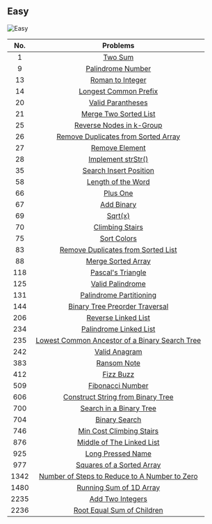 ## Easy

![Easy](https://codecondo.com/wp-content/uploads/2015/07/AngularJS-easy-work.png "Easy")

|No.|Problems|
|:---:|:----:|
|1|[Two Sum][1]|
|9|[Palindrome Number][9]|
|13|[Roman to Integer][13]|
|14|[Longest Common Prefix][14]|
|20|[Valid Parantheses][20]|
|21|[Merge Two Sorted List][21]|
|25|[Reverse Nodes in k-Group][25]|
|26|[Remove Duplicates from Sorted Array][26]|
|27|[Remove Element][27]|
|28|[Implement strStr()][28]|
|35|[Search Insert Position][35]|
|58|[Length of the Word][58]|
|66|[Plus One][66]|
|67|[Add Binary][67]|
|69|[Sqrt(x)][69]|
|70|[Climbing Stairs][70]|
|75|[Sort Colors][75]|
|83|[Remove Duplicates from Sorted List][83]|
|88|[Merge Sorted Array][88]|
|118|[Pascal's Triangle][118]|
|125|[Valid Palindrome][125]|
|131|[Palindrome Partitioning][131]|
|144|[Binary Tree Preorder Traversal][144]|
|206|[Reverse Linked List][206]|
|234|[Palindrome Linked List][234]|
|235|[Lowest Common Ancestor of a Binary Search Tree][235]|
|242|[Valid Anagram][242]|
|383|[Ransom Note][383]|
|412|[Fizz Buzz][412]|
|509|[Fibonacci Number][509]|
|606|[Construct String from Binary Tree][606]|
|700|[Search in a Binary Tree][700]|
|704|[Binary Search][704]|
|746|[Min Cost Climbing Stairs][746]|
|876|[Middle of The Linked List][876]|
|925|[Long Pressed Name][925]|
|977|[Squares of a Sorted Array][977]|
|1342|[Number of Steps to Reduce to A Number to Zero][1342]|
|1480|[Running Sum of 1D Array][1480]|
|2235|[Add Two Integers][2235]|
|2236|[Root Equal Sum of Children][2236]|


[1]:https://github.com/KaidenHsu/LeetCode/blob/main/1.Easy/0001.TwoSum.cpp
[9]:https://github.com/KaidenHsu/LeetCode/blob/main/1.Easy/0009.PalindromeNumber.cpp
[13]:https://github.com/KaidenHsu/LeetCode/blob/main/1.Easy/0013.RomanToInteger.cpp
[14]:https://github.com/KaidenHsu/LeetCode/blob/main/1.Easy/0014.LongestCommonPrefix.cpp
[20]:https://github.com/KaidenHsu/LeetCode/blob/main/1.Easy/0020.ValidParantheses.cpp
[21]:https://github.com/KaidenHsu/LeetCode/blob/main/1.Easy/0021.MergeTwoSortedList.cpp
[25]:https://github.com/KaidenHsu/LeetCode/blob/main/3.Hard/0025.ReverseNodesInKGroup.cpp
[26]:https://github.com/KaidenHsu/LeetCode/blob/main/1.Easy/0026.RemoveDuplicatesFromSortedArray.cpp
[27]:https://github.com/KaidenHsu/LeetCode/blob/main/1.Easy/0027.RemoveElement.cpp
[28]:https://github.com/KaidenHsu/LeetCode/blob/main/1.Easy/0028.ImplementStrStr().cpp
[35]:https://github.com/KaidenHsu/LeetCode/blob/main/1.Easy/0035.SearchInsertPosition.cpp
[58]:https://github.com/KaidenHsu/LeetCode/blob/main/1.Easy/0058.LengthOfTheWord.cpp
[66]:https://github.com/KaidenHsu/LeetCode/blob/main/1.Easy/0066.PlusOne.cpp
[67]:https://github.com/KaidenHsu/LeetCode/blob/main/1.Easy/0067.AddBinary.cpp
[69]:https://github.com/KaidenHsu/LeetCode/blob/main/1.Easy/0069.Sqrt(x).cpp
[70]:https://github.com/KaidenHsu/LeetCode/blob/main/1.Easy/0070ClimbingStairs.cpp
[75]:https://github.com/KaidenHsu/LeetCode/blob/main/2.Medium/0075.SortColors.cpp
[83]:https://github.com/KaidenHsu/LeetCode/blob/main/1.Easy/0083.RemoveDuplicatesFromSortedArray.cpp
[88]:https://github.com/KaidenHsu/LeetCode/blob/main/1.Easy/0088.MergeSortedArray.cpp
[118]:https://github.com/KaidenHsu/LeetCode/blob/main/1.Easy/0118.Pascal'sTriangle.cpp
[125]:https://github.com/KaidenHsu/LeetCode/blob/main/1.Easy/0125.ValidPalindrome.cpp
[131]:https://github.com/KaidenHsu/LeetCode/blob/main/2.Medium/0131.PalindromePartitioning.cpp
[144]:https://github.com/KaidenHsu/LeetCode/blob/main/1.Easy/0144.BinaryTreePreOrderTraversal.cpp
[206]:https://github.com/KaidenHsu/LeetCode/blob/main/1.Easy/0206.ReverseLinkedList.cpp
[234]:https://github.com/KaidenHsu/LeetCode/blob/main/1.Easy/0234.PalindromeLinkedList.cpp
[235]:https://github.com/KaidenHsu/LeetCode/blob/main/1.Easy/0235.LowestCommonAncestorOfABinarySearchTree.cpp
[242]:https://github.com/KaidenHsu/LeetCode/blob/main/1.Easy/0242.ValidAnagram.cpp
[383]:https://github.com/KaidenHsu/LeetCode/blob/main/1.Easy/0383.RansomNote.cpp
[412]:https://github.com/KaidenHsu/LeetCode/blob/main/1.Easy/0412.FizzBuzz.cpp
[509]:https://github.com/KaidenHsu/LeetCode/blob/main/1.Easy/0509.FibonacciNumber.cpp
[606]:https://github.com/KaidenHsu/LeetCode/blob/main/1.Easy/0606.ConstructStringFromBinaryTree.cpp
[700]:https://github.com/KaidenHsu/LeetCode/blob/main/1.Easy/0700.SearchInABinaryTree.cpp
[704]:https://github.com/KaidenHsu/LeetCode/blob/main/1.Easy/0704.BinarySearch.cpp
[746]:https://github.com/KaidenHsu/LeetCode/blob/main/1.Easy/0746.MinCostClimbingStairs.cpp
[876]:https://github.com/KaidenHsu/LeetCode/blob/main/1.Easy/0876.MiddleOfTheLinkedList.cpp
[925]:https://github.com/KaidenHsu/LeetCode/blob/main/1.Easy/0925.LongPressedName.cpp
[977]:https://github.com/KaidenHsu/LeetCode/blob/main/1.Easy/0977.SquaresOfASortedArray.cpp
[1342]:https://github.com/KaidenHsu/LeetCode/blob/main/1.Easy/1342.NumberOfStepsToReduceANumberToZero.cpp
[1480]:https://github.com/KaidenHsu/LeetCode/blob/main/1.Easy/1480.RunningSumOf1DArray.cpp
[2235]:https://github.com/KaidenHsu/LeetCode/blob/main/1.Easy/2235.AddTwoIntegers.cpp
[2236]:https://github.com/KaidenHsu/LeetCode/blob/main/1.Easy/2236.RootEqualsSumOfChildren.cpp